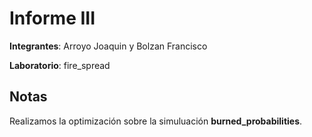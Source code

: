 # Informe III

__Integrantes__: Arroyo Joaquin y Bolzan Francisco

__Laboratorio__: fire_spread

## Notas

Realizamos la optimización sobre la simuluación __burned_probabilities__.
